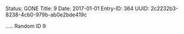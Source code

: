 Status: GONE
Title: 9
Date: 2017-01-01
Entry-ID: 364
UUID: 2c2232b3-8238-4cb0-979b-ab0e2bde419c

.....
Random ID 9
